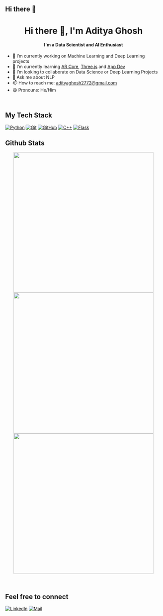 ## Hi there 👋

<!--
**Nanashi-bot/Nanashi-bot** is a ✨ _special_ ✨ repository because its `README.md` (this file) appears on your GitHub profile.

Here are some ideas to get you started:

- 🔭 I’m currently working on ...
- 🌱 I’m currently learning ...
- 👯 I’m looking to collaborate on ...
- 🤔 I’m looking for help with ...
- 💬 Ask me about ...
- 📫 How to reach me: ...
- 😄 Pronouns: ...
- ⚡ Fun fact: ...
-->


<h1 align="center">Hi there 👋, I'm Aditya Ghosh</h1>
<h4 align="center">I'm a Data Scientist and AI Enthusiast</h4>
<!-- <p align="left"> <img src="https://komarev.com/ghpvc/?username=Nanashi-bot&color=blueviolet" alt="nanashi-bot" /> </p> -->

- 🔭 I’m currently working on Machine Learning and Deep Learning projects
- 🌱 I’m currently learning [AR Core](), [Three.js]() and [App Dev]()
- 👯 I’m looking to collaborate on Data Science or Deep Learning Projects
- 💬 Ask me about NLP
- 📫 How to reach me: adityaghosh2772@gmail.com
- 😄 Pronouns: He/Him

<br>

## My Tech Stack
[![Python](https://img.shields.io/badge/-Python-000?&logo=python)](https://github.com/shunphoenix55?tab=repositories&q=&type=&language=python)
[![Git](https://img.shields.io/badge/-Git-000?&logo=git)]()
[![GitHub](https://img.shields.io/badge/-GitHub-000?&logo=github)]()
[![C++](https://img.shields.io/badge/-C++-000?&logo=c%2b%2b&logoColor=00599C)](https://github.com/shunphoenix55?tab=repositories&q=&type=&language=c++)
[![Flask](https://img.shields.io/badge/-Flask-000?-&logo=flask)]()
<br>


## Github Stats
<p align="center">
	<img src="https://github-readme-stats.vercel.app/api?username=nanashi-bot&&show_icons=true&theme=synthwave&hide_border=true" max-width="100%" width="450px">
	<img src="https://github-readme-streak-stats.herokuapp.com/?user=nanashi-bot&theme=synthwave&hide_border=true" max-width="100%" width="450px">
	<img src="https://github-readme-stats.vercel.app/api/top-langs/?username=nanashi-bot&layout=compact&theme=synthwave&hide_border=true" max-width="100%" width="450px">
</p>
<br>


## Feel free to connect
[![LinkedIn](https://img.shields.io/badge/Linkedin-follow-informational?logo=linkedin&logoColor=white)](https://www.linkedin.com/in/aditya-ghosh-datascience//)
[![Mail](https://img.shields.io/badge/Mail-critical?logo=gmail&logoColor=white)](mailto:adityaghosh2772@gmail.com)
